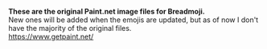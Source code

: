<b>These are the original Paint.net image files for Breadmoji.</b><br>
New ones will be added when the emojis are updated, but as of now I don't have the majority of the original files.
<br>
https://www.getpaint.net/
